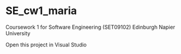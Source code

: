 # SE_cw1_maria
Coursework 1 for Software Engineering (SET09102) Edinburgh Napier University

Open this project in  Visual Studio
